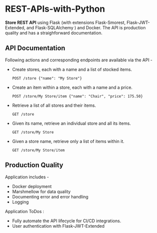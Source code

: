 # REST-APIs-with-Python

**Store REST API** using Flask (with extensions Flask-Smorest, Flask-JWT-Extended, and Flask-SQLAlchemy ) and Docker. The API is production quality and has a straighforward documentation.

## API Documentation

Following actions and corresponding endpoints are available via the API - 

- Create stores, each with a name and a list of stocked items.

    `POST /store {"name": "My Store"}`

- Create an item within a store, each with a name and a price.

    `POST /store/My Store/item {"name": "Chair", "price": 175.50}`


- Retrieve a list of all stores and their items.

    `GET /store`


- Given its name, retrieve an individual store and all its items.

    `GET /store/My Store`


- Given a store name, retrieve only a list of items within it.

    `GET /store/My Store/item`


## Production Quality

Application includes -
- Docker deployment
- Marshmellow for data quality
- Documenting error and error handling 
- Logging

Application ToDos :
- Fully automate the API lifecycle for CI/CD integrations.
- User authentication with Flask-JWT-Extended
